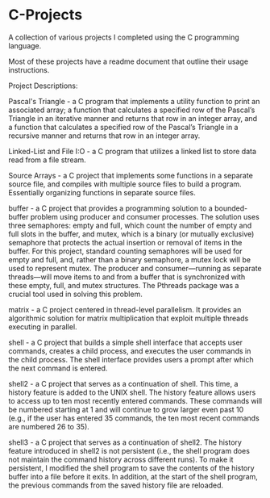 # C-Projects
A collection of various projects I completed using the C programming language.

Most of these projects have a readme document that outline their usage instructions.

Project Descriptions:

Pascal's Triangle - a C program that implements a utility function to print an associated array; a
function that calculates a specified row of the Pascal’s Triangle in an iterative manner and returns that row in an integer array, and a function that calculates a specified row of the Pascal’s Triangle in a recursive manner and returns that row in an integer array.

Linked-List and File I:O - a C program that utilizes a linked list to store data read from a file stream.

Source Arrays - a C project that implements some functions in a separate source file, and compiles with multiple
source files to build a program. Essentially organizing functions in separate source files. 

buffer - a C project that provides a programming solution to a bounded-buffer problem using producer and consumer processes. The solution uses three semaphores: empty and full, which count the number of empty and full slots in the buffer, and mutex, which is a binary (or mutually exclusive) semaphore that protects the actual insertion or removal of items in the buffer. For this project, standard counting semaphores will be used for empty and full, and, rather than a binary semaphore, a mutex lock will be used to represent mutex. The producer and consumer—running as separate threads—will move items to and from a buffer that is synchronized with these empty, full, and mutex structures. The Pthreads package was a crucial tool used in solving this problem.

matrix - a C project centered in thread-level parallelism. It provides an algorithmic solution for matrix multiplication that exploit multiple threads executing in parallel.

shell - a C project that builds a simple shell interface that accepts user commands, creates a child process, and executes the user commands in the child process. The shell interface provides users a prompt after which the next command is entered. 

shell2 - a C project that serves as a continuation of shell. This time, a history feature is added to the UNIX shell. The history feature allows users to access up to ten most recently entered commands. These commands will be numbered starting at 1 and will continue to grow larger even past 10 (e.g., if the user has entered 35 commands, the ten most recent commands are numbered 26 to 35).

shell3 - a C project that serves as a continuation of shell2. The history feature introduced in shell2 is not persistent (i.e., the shell program does not maintain the command history across different runs). To make it persistent, I modified the shell program to save the contents of the history buffer into a file before it exits. In addition, at the start of the shell program, the previous commands from the saved history file are reloaded.
